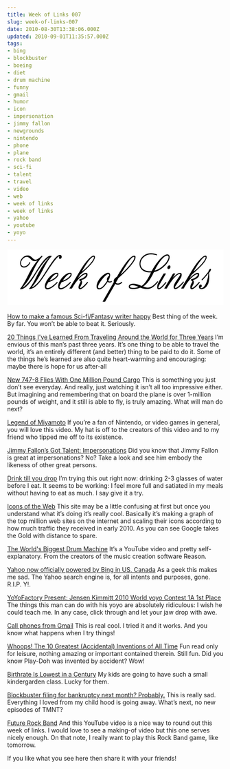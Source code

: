```yaml
---
title: Week of Links 007
slug: week-of-links-007
date: 2010-08-30T13:38:06.000Z
updated: 2010-09-01T11:35:57.000Z
tags:
- bing
- blockbuster
- boeing
- diet
- drum machine
- funny
- gmail
- humor
- icon
- impersonation
- jimmy fallon
- newgrounds
- nintendo
- phone
- plane
- rock band
- sci-fi
- talent
- travel
- video
- web
- week of links
- week of links
- yahoo
- youtube
- yoyo
---
```


<a href="http://blog.harrywolff.com/2010/08/week-of-links-007/"><img class="aligncenter size-full wp-image-593" title="Week of Links" src="/images/posts/2010/07/weekOfLinks.png" alt="" width="640" height="130" /></a>
<!--more-->

<a href="http://scienceblogs.com/pharyngula/2010/08/how_to_make_a_famous_sffantasy.php" target="_blank">How to make a famous Sci-fi/Fantasy writer happy</a>
Best thing of the week.  By far.  You won’t be able to beat it.  Seriously.

<a href="http://www.huffingtonpost.com/gary-arndt/20-thing-ive-learned-from_b_673264.html?ref=fb&amp;src=sp" target="_blank">20 Things I've Learned From Traveling Around the World for Three Years</a>
I’m envious of this man’s past three years.  It’s one thing to be able to travel the world, it’s an entirely different (and better) thing to be paid to do it.  Some of the things he’s learned are also quite heart-warming and encouraging: maybe there is hope for us after-all

<a href="http://www.boeing.com/Features/2010/08/bca_one_million_08_23_10.html" target="_blank">New 747-8 Flies With One Million Pound Cargo</a>
This is something you just don’t see everyday.  And really, just watching it isn’t all too impressive either.  But imagining and remembering that on board the plane is over 1-million pounds of weight, and it still is able to fly, is truly amazing.  What will man do next?

<a href="http://www.newgrounds.com/portal/view/465005" target="_blank">Legend of Miyamoto</a>
If you’re a fan of Nintendo, or video games in general, you will love this video.  My hat is off to the creators of this video and to my friend who tipped me off to its existence.

<a href="http://www.collegehumor.com/video:1940419" target="_blank">Jimmy Fallon’s Got Talent: Impersonations</a>
Did you know that Jimmy Fallon is great at impersonations?  No?  Take a look and see him embody the likeness of other great persons.

<a href="http://www.economist.com/node/16881791" target="_blank">Drink till you drop</a>
I’m trying this out right now: drinking 2-3 glasses of water before I eat.  It seems to be working: I feel more full and satiated in my meals without having to eat as much.  I say give it a try.

<a href="http://nmap.org/favicon/" target="_blank">Icons of the Web</a>
This site may be a little confusing at first but once you understand what it’s doing it’s really cool.  Basically it’s making a graph of the top million web sites on the internet and scaling their icons according to how much traffic they received in early 2010.  As you can see Google takes the Gold with distance to spare.

<a href="http://www.youtube.com/watch?v=oYk0I5lY9Tg" target="_blank">The World's Biggest Drum Machine</a>
It’s a YouTube video and pretty self-explanatory.  From the creators of the music creation software Reason.

<a href="http://arstechnica.com/microsoft/news/2010/08/yahoo-transition-to-bing-finalized-in-us-canada.ars" target="_blank">Yahoo now officially powered by Bing in US, Canada</a>
As a geek this makes me sad.  The Yahoo search engine is, for all intents and purposes, gone.  R.I.P. Y!.

<a href="http://www.youtube.com/watch?v=knYCilujrFM" target="_blank">YoYoFactory Present: Jensen Kimmitt 2010 World yoyo Contest 1A 1st Place</a>
The things this man can do with his yoyo are absolutely ridiculous: I wish he could teach me.  In any case, click through and let your jaw drop with awe.

<a href="http://gmailblog.blogspot.com/2010/08/call-phones-from-gmail.html" target="_blank">Call phones from Gmail</a>
This is real cool.  I tried it and it works.  And you know what happens when I try things!

<a href="http://gizmodo.com/5620910/whoops-the-10-greatest-accidental-inventions-of-all-time" target="_blank">Whoops! The 10 Greatest (Accidental) Inventions of All Time</a>
Fun read only for leisure, nothing amazing or important contained therein.  Still fun.  Did you know Play-Doh was invented by accident?  Wow!

<a href="http://www.nytimes.com/2010/08/28/us/28birth.html" target="_blank">Birthrate Is Lowest in a Century</a>
My kids are going to have such a small kindergarden class.  Lucky for them.

<a href="http://www.engadget.com/2010/08/27/blockbuster-filing-for-bankruptcy-next-month-probably/" target="_blank">Blockbuster filing for bankruptcy next month? Probably.</a>
This is really sad.  Everything I loved from my child hood is going away.  What’s next, no new episodes of TMNT?

<a href="http://www.youtube.com/watch?v=mTS16klgqMU" target="_blank">Future Rock Band</a>
And this YouTube video is a nice way to round out this week of links.  I would love to see a making-of video but this one serves nicely enough.  On that note, I really want to play this Rock Band game, like tomorrow.

If you like what you see here then share it with your friends!
<span class="st_facebook_large"></span><span class="st_twitter_large"></span><span class="st_reddit_large"></span><span class="st_email_large" ></span>
<script type="text/javascript" src="http://w.sharethis.com/button/buttons.js"></script>
<script type="text/javascript">
        stLight.options({
                publisher:'128ce708-aa1f-46d8-b027-68a0fc1c985f'
        });
</script>
